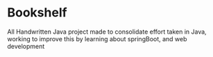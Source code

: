# Bookshelf
All Handwritten Java project made to consolidate effort taken in Java, working to improve this by learning about springBoot, and web development
